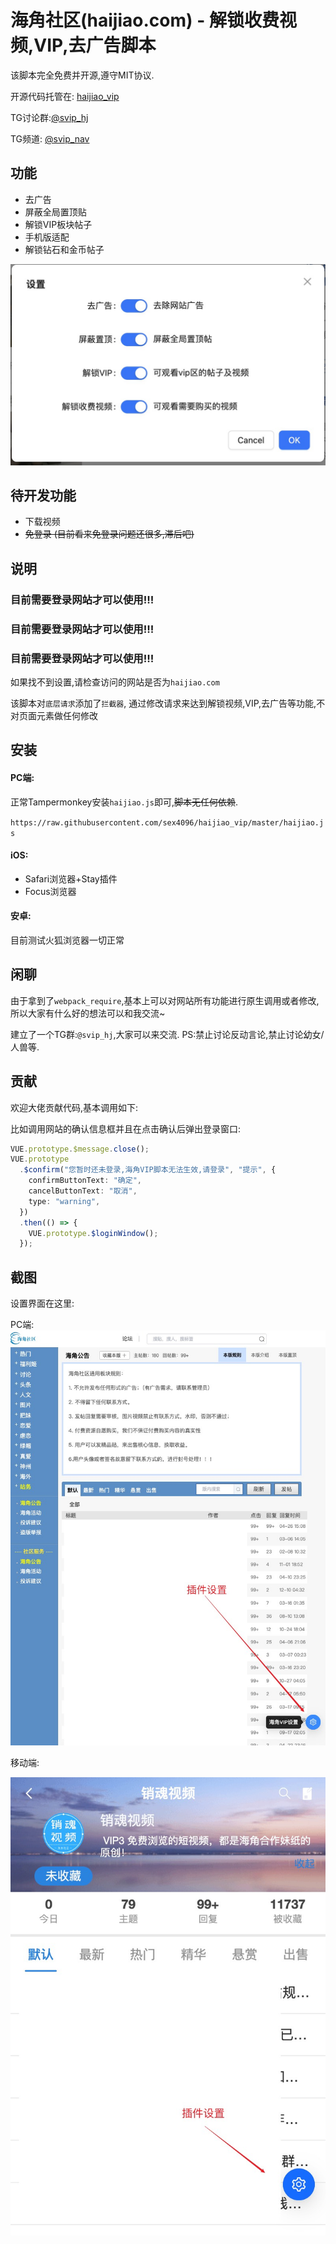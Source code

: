 # 海角社区(haijiao.com) - 解锁收费视频,VIP,去广告脚本

该脚本完全免费并开源,遵守MIT协议.

开源代码托管在: [haijiao_vip](https://github.com/sex4096/haijiao_vip/)

TG讨论群:[@svip_hj](https://t.me/svip_hj)

TG频道: [@svip_nav](https://t.me/svip_nav)

## 功能

- 去广告
- 屏蔽全局置顶贴
- 解锁VIP板块帖子
- 手机版适配
- 解锁钻石和金币帖子

![setting1](snapshot/settings3.jpg)

## 待开发功能

- 下载视频
- ~~免登录 (目前看来免登录问题还很多,滞后吧)~~

## 说明

### 目前需要登录网站才可以使用!!!

### 目前需要登录网站才可以使用!!!

### 目前需要登录网站才可以使用!!!

如果找不到设置,请检查访问的网站是否为`haijiao.com`

该脚本对`底层请求`添加了`拦截器`, 通过修改请求来达到解锁视频,VIP,去广告等功能,不对页面元素做任何修改

## 安装

#### PC端:

正常Tampermonkey安装`haijiao.js`即可,~~脚本无任何依赖~~.

`https://raw.githubusercontent.com/sex4096/haijiao_vip/master/haijiao.js`

#### iOS:

- Safari浏览器+Stay插件
- Focus浏览器

#### 安卓:

目前测试火狐浏览器一切正常

## 闲聊

由于拿到了`webpack_require`,基本上可以对网站所有功能进行原生调用或者修改,所以大家有什么好的想法可以和我交流~

建立了一个TG群:`@svip_hj`,大家可以来交流. PS:禁止讨论反动言论,禁止讨论幼女/人兽等.

## 贡献

欢迎大佬贡献代码,基本调用如下:

比如调用网站的确认信息框并且在点击确认后弹出登录窗口:

```typescript
VUE.prototype.$message.close();
VUE.prototype
  .$confirm("您暂时还未登录,海角VIP脚本无法生效,请登录", "提示", {
    confirmButtonText: "确定",
    cancelButtonText: "取消",
    type: "warning",
  })
  .then(() => {
    VUE.prototype.$loginWindow();
  });
```

## 截图

设置界面在这里:

PC端:
![settings1](snapshot/settings1.jpg)

移动端:

![settings2](snapshot/settings2.jpg)
